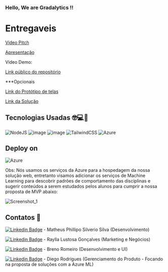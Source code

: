 ### Hello, We are Gradalytics !!

# Entregaveis
[Video Pitch](https://youtu.be/-wN186bwIEo)

[Apresentação](https://drive.google.com/file/d/1OmLIAnR-A8rzNkqM2oN2bUbM7mpvTG1w/view?usp=share_link)

Video Demo: 

[Link público do repositório](https://github.com/MattSilverio/gradalytics)

***Opcionais

[Link do Protótipo de telas](https://whimsical.com/GTsckRBf7iQuejV3nC3t49)

[Link da Solução](https://proud-flower-008a5b40f.2.azurestaticapps.net)


## Tecnologias Usadas 🤓💻🚀
![NodeJS](https://img.shields.io/badge/node.js-6DA55F?style=for-the-badge&logo=node.js&logoColor=white)
![image](https://img.shields.io/badge/React-20232A?style=for-the-badge&logo=react&logoColor=61DAFB) 
![image](https://img.shields.io/badge/typescript-%23007ACC.svg?style=for-the-badge&logo=typescript&logoColor=white)
![TailwindCSS](https://img.shields.io/badge/tailwindcss-%2338B2AC.svg?style=for-the-badge&logo=tailwind-css&logoColor=white)
![Azure](https://img.shields.io/badge/azure-%230072C6.svg?style=for-the-badge&logo=microsoftazure&logoColor=white)

## Deploy on
![Azure](https://img.shields.io/badge/azure-%230072C6.svg?style=for-the-badge&logo=microsoftazure&logoColor=white)

Obs: Nós usamos os serviços da Azure para a hospedagem da nossa solução web, entretanto visamos adicionar os serviços de Machine Learning para descobrir padrões de comportamento das disciplinas e sugerir conteúdos a serem estudados pelos alunos para cumprir a nossa proposta de MVP abaixo:

![Screenshot_1](https://user-images.githubusercontent.com/18178688/201650345-c96d0a3f-1a26-49db-bf35-993b1650071e.jpg)

## Contatos 📱
[![Linkedin Badge](https://img.shields.io/badge/LinkedIn-0077B5?style=for-the-badge&logo=linkedin&logoColor=white)](https://www.linkedin.com/in/matheusphillipo/) - Matheus Phillipo Silverio Silva (Desenvolvimento)

[![Linkedin Badge](https://img.shields.io/badge/LinkedIn-0077B5?style=for-the-badge&logo=linkedin&logoColor=white)](https://www.linkedin.com/in/rayllalustosa/) - Raylla Lustosa Gonçalves (Marketing e Negócios)

[![Linkedin Badge](https://img.shields.io/badge/LinkedIn-0077B5?style=for-the-badge&logo=linkedin&logoColor=white)](https://www.linkedin.com/in/brenoromeiro/) - Breno Romeiro (Desenvolvimento e UI)

[![Linkedin Badge](https://img.shields.io/badge/LinkedIn-0077B5?style=for-the-badge&logo=linkedin&logoColor=white)](https://www.linkedin.com/in/diego-rodrigues-914a395a/) - Diego Rodrigues (Gerenciamento do Produto - Focando na proposta de soluções com a Azure ML)
